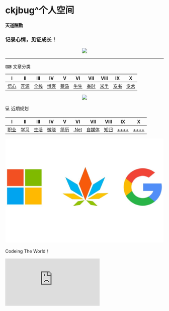 # ckjbug^个人空间
**天道酬勤**  

### 记录心情，见证成长！

<div align="center">
    <img src="https://raw.githubusercontent.com/ckjbug/xiaokui/master/image/mmm.jpg"> 
</div>

------

⌨ 文章分类



|          Ⅰ           |       Ⅱ       |            Ⅲ            |              Ⅳ               |         Ⅴ          |      Ⅵ       |         Ⅶ          |         Ⅷ          |             Ⅸ              |       Ⅹ        |
| :------------------: | :-----------: | :---------------------: | :--------------------------: | :----------------: | :----------: | :----------------: | :----------------: | :------------------------: | :------------: |
| [悟心](https://github.com/ckjbug/xiaokui/blob/master/Record-mood/%E6%82%9F.md) | [开源](https://github.com/ckjbug/xiaokui/blob/master/Record-mood/%E5%BC%80%E6%BA%90%E7%94%9F%E6%80%81%20.md) | [全栈](https://github.com/ckjbug/xiaokui/blob/master/Record-mood/%E5%85%A8%E6%A0%88.md) | [博客](https://github.com/ckjbug/blog/blob/master/README.md) | [夔马](https://github.com/ckjbug/xiaokui/blob/master/kuima/%E5%A4%94%E9%A9%AC.md) | [牛生](https://github.com/ckjbug/xiaokui/blob/master/niusheng/%E7%89%9B%E7%94%9F.md) | [奉时](https://github.com/ckjbug/xiaokui/blob/master/fengshi/%E5%A5%89%E6%97%B6.md) | [米半](https://github.com/ckjbug/xiaokui/blob/master/miban/%E7%B1%B3%E5%8D%8A.md) | [亥书]() | [专术](https://github.com/ckjbug/xiaokui/issues/1) |


<div align="center">
    <img src="https://raw.githubusercontent.com/ckjbug/xiaokui/master/image/bloglogo.png"> 
</div>

💻 近期规划

|          Ⅰ           |       Ⅱ       |            Ⅲ            |              Ⅳ               |         Ⅴ          |      Ⅵ       |         Ⅶ          |         Ⅷ          |             Ⅸ              |       Ⅹ        |
| :------------------: | :-----------: | :---------------------: | :--------------------------: | :----------------: | :----------: | :----------------: | :----------------: | :------------------------: | :------------: |
| [职业](https://github.com/ckjbug/awesome-freelancer) | [学习](https://github.com/ckjbug/xiaokui/blob/master/Record-mood/%E5%AD%A6%E4%B9%A0.md) | [生活](https://github.com/ckjbug/xiaokui/blob/master/Record-mood/%E7%94%9F%E6%B4%BB.md) | [微晓](https://github.com/ckjbug/xiaokui/issues/2) | [简历](https://github.com/ckjbug/Resume) | [.Net](https://github.com/1024-NET/CS-DotNet) | [自媒体](https://ckjbug.site/summary) | [知归](https://github.com/ckjbug/Catalog/issues/3) | [++++]() | [++++]() |


<div align="center">
    <img src="https://raw.githubusercontent.com/ckjbug/Catalog/master/image/coding_daily_n.jpg" width="600px"> 
</div>



Codeing The World！

![[](https://ckjbug.cnblogs.com/)](https://www.easyicon.net/api/resizeApi.php?id=5323&size=72)

